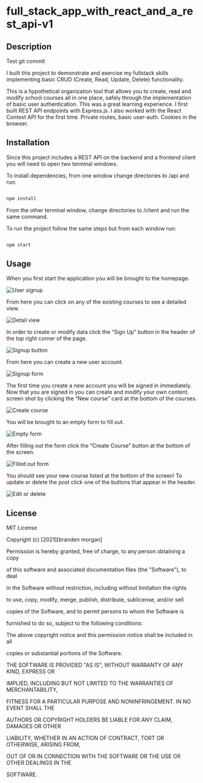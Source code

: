 # full_stack_app_with_react_and_a_rest_api-v1

## Description

Test git commit

I built this project to demonstrate and exercise my fullstack skills implementing basic CRUD (Create, Read, Update, Delete) functionality.

This is a hypothetical organization tool that allows you to create, read and modify school courses all in one place, safely through the implementation of basic user authentication. This was a great learning experience. I first built REST API endpoints with Express.js. I also worked with the React Context API for the first time. Private routes, basic user-auth. Cookies in the browser.

## Installation

Since this project includes a REST API on the backend and a frontend client you will need to open two terminal windows.

To install dependencies, from one window change directories to /api and run:

```bash

npm install

```

From the other terminal window, change directories to /client and run the same command.

To run the project follow the same steps but from each window run:

```bash

npm start

```

## Usage

When you first start the application you will be brought to the homepage.

![User signup](/screenshots/CreateNewUser.png)

From here you can click on any of the existing courses to see a detailed view.

![Detail view](/screenshots/DetailView.png)

In order to create or modify data click the “Sign Up” button in the header of the top right corner of the page.

![Signup button](/screenshots/SignUp.png)

From here you can create a new user account.

![Signup form](/screenshots/NewUserSignUp.png)

The first time you create a new account you will be signed in immediately. Now that you are signed in you can create and modify your own content. screen shot by clicking the “New course” card at the bottom of the courses.

![Create course](/screenshots/CreateCourse.png)

You will be brought to an empty form to fill out.

![Empty form](/screenshots/EmptyForm.png)

After filling out the form click the “Create Course” button at the bottom of the screen.

![Filled out form](/screenshots/FilledOutForm.png)

You should see your new course listed at the bottom of the screen! To update or delete the post click one of the buttons that appear in the header.

![Edit or delete](/screenshots/EditOrDelete.png)

## License

MIT License

Copyright (c) [2021][branden morgan]

Permission is hereby granted, free of charge, to any person obtaining a copy

of this software and associated documentation files (the "Software"), to deal

in the Software without restriction, including without limitation the rights

to use, copy, modify, merge, publish, distribute, sublicense, and/or sell

copies of the Software, and to permit persons to whom the Software is

furnished to do so, subject to the following conditions:

The above copyright notice and this permission notice shall be included in all

copies or substantial portions of the Software.

THE SOFTWARE IS PROVIDED "AS IS", WITHOUT WARRANTY OF ANY KIND, EXPRESS OR

IMPLIED, INCLUDING BUT NOT LIMITED TO THE WARRANTIES OF MERCHANTABILITY,

FITNESS FOR A PARTICULAR PURPOSE AND NONINFRINGEMENT. IN NO EVENT SHALL THE

AUTHORS OR COPYRIGHT HOLDERS BE LIABLE FOR ANY CLAIM, DAMAGES OR OTHER

LIABILITY, WHETHER IN AN ACTION OF CONTRACT, TORT OR OTHERWISE, ARISING FROM,

OUT OF OR IN CONNECTION WITH THE SOFTWARE OR THE USE OR OTHER DEALINGS IN THE

SOFTWARE.
